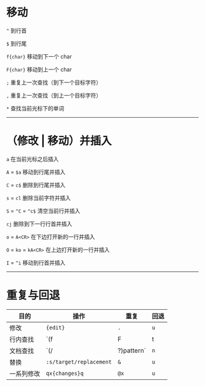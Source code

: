 # 移动

`^` 到行首

`$` 到行尾

`f{char}` 移动到下一个 char

`F{char}` 移动到上一个 char

`;` 重复上一次查找（到下一个目标字符）

`,` 重复上一次查找（到上一个目标字符）

`*` 查找当前光标下的单词

---

# （修改 | 移动）并插入

`a` 在当前光标之后插入

`A` = `$a` 移动到行尾并插入

`C` = `c$` 删除到行尾并插入

`s` = `cl` 删除当前字符并插入

`S` = `^C` = `^c$` 清空当前行并插入

`cj` 删除到下一行行首并插入

`o` = `A<CR>` 在下边打开新的一行并插入

`O` = `ko` = `kA<CR>` 在上边打开新的一行并插入

`I` = `^i` 移动到行首并插入

---

# 重复与回退

| 目的       | 操作                    | 重复 | 回退 |
| ---------- | ----------------------- | ---- | ---- |
| 修改       | `{edit}`                | `.`  | `u`  |
| 行内查找   | `(f|F|t|T){char}`       | `;`  | `,`  |
| 文档查找   | `(/|?)pattern<CR>`      | `n`  | `N`  |
| 替换       | `:s/target/replacement` | `&`  | `u`  |
| 一系列修改 | `qx{changes}q`          | `@x` | `u`  |
